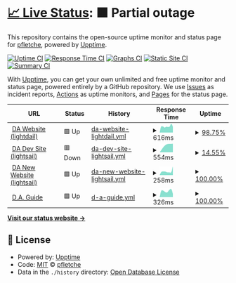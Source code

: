 # [📈 Live Status](https://droneamplified.com): <!--live status--> **🟧 Partial outage**

This repository contains the open-source uptime monitor and status page for [pfletche](https://droneamplified.com), powered by [Upptime](https://github.com/upptime/upptime).

[![Uptime CI](https://github.com/pfletche/da-web-uptime/workflows/Uptime%20CI/badge.svg)](https://github.com/pfletche/da-web-uptime/actions?query=workflow%3A%22Uptime+CI%22)
[![Response Time CI](https://github.com/pfletche/da-web-uptime/workflows/Response%20Time%20CI/badge.svg)](https://github.com/pfletche/da-web-uptime/actions?query=workflow%3A%22Response+Time+CI%22)
[![Graphs CI](https://github.com/pfletche/da-web-uptime/workflows/Graphs%20CI/badge.svg)](https://github.com/pfletche/da-web-uptime/actions?query=workflow%3A%22Graphs+CI%22)
[![Static Site CI](https://github.com/pfletche/da-web-uptime/workflows/Static%20Site%20CI/badge.svg)](https://github.com/pfletche/da-web-uptime/actions?query=workflow%3A%22Static+Site+CI%22)
[![Summary CI](https://github.com/pfletche/da-web-uptime/workflows/Summary%20CI/badge.svg)](https://github.com/pfletche/da-web-uptime/actions?query=workflow%3A%22Summary+CI%22)

With [Upptime](https://upptime.js.org), you can get your own unlimited and free uptime monitor and status page, powered entirely by a GitHub repository. We use [Issues](https://github.com/pfletche/da-web-uptime/issues) as incident reports, [Actions](https://github.com/pfletche/da-web-uptime/actions) as uptime monitors, and [Pages](https://droneamplified.com) for the status page.

<!--start: status pages-->
<!-- This summary is generated by Upptime (https://github.com/upptime/upptime) -->
<!-- Do not edit this manually, your changes will be overwritten -->
<!-- prettier-ignore -->
| URL | Status | History | Response Time | Uptime |
| --- | ------ | ------- | ------------- | ------ |
| <img alt="" src="https://icons.duckduckgo.com/ip3/droneamplified.com.ico" height="13"> [DA Website (lightdail)](https://droneamplified.com) | 🟩 Up | [da-website-lightdail.yml](https://github.com/pfletche/da-web-uptime/commits/HEAD/history/da-website-lightdail.yml) | <details><summary><img alt="Response time graph" src="./graphs/da-website-lightdail/response-time-week.png" height="20"> 616ms</summary><br><a href="https://pfletche.github.io/da-web-uptime/history/da-website-lightdail"><img alt="Response time 1116" src="https://img.shields.io/endpoint?url=https%3A%2F%2Fraw.githubusercontent.com%2Fpfletche%2Fda-web-uptime%2FHEAD%2Fapi%2Fda-website-lightdail%2Fresponse-time.json"></a><br><a href="https://pfletche.github.io/da-web-uptime/history/da-website-lightdail"><img alt="24-hour response time 576" src="https://img.shields.io/endpoint?url=https%3A%2F%2Fraw.githubusercontent.com%2Fpfletche%2Fda-web-uptime%2FHEAD%2Fapi%2Fda-website-lightdail%2Fresponse-time-day.json"></a><br><a href="https://pfletche.github.io/da-web-uptime/history/da-website-lightdail"><img alt="7-day response time 616" src="https://img.shields.io/endpoint?url=https%3A%2F%2Fraw.githubusercontent.com%2Fpfletche%2Fda-web-uptime%2FHEAD%2Fapi%2Fda-website-lightdail%2Fresponse-time-week.json"></a><br><a href="https://pfletche.github.io/da-web-uptime/history/da-website-lightdail"><img alt="30-day response time 1116" src="https://img.shields.io/endpoint?url=https%3A%2F%2Fraw.githubusercontent.com%2Fpfletche%2Fda-web-uptime%2FHEAD%2Fapi%2Fda-website-lightdail%2Fresponse-time-month.json"></a><br><a href="https://pfletche.github.io/da-web-uptime/history/da-website-lightdail"><img alt="1-year response time 1116" src="https://img.shields.io/endpoint?url=https%3A%2F%2Fraw.githubusercontent.com%2Fpfletche%2Fda-web-uptime%2FHEAD%2Fapi%2Fda-website-lightdail%2Fresponse-time-year.json"></a></details> | <details><summary><a href="https://pfletche.github.io/da-web-uptime/history/da-website-lightdail">98.75%</a></summary><a href="https://pfletche.github.io/da-web-uptime/history/da-website-lightdail"><img alt="All-time uptime 98.81%" src="https://img.shields.io/endpoint?url=https%3A%2F%2Fraw.githubusercontent.com%2Fpfletche%2Fda-web-uptime%2FHEAD%2Fapi%2Fda-website-lightdail%2Fuptime.json"></a><br><a href="https://pfletche.github.io/da-web-uptime/history/da-website-lightdail"><img alt="24-hour uptime 100.00%" src="https://img.shields.io/endpoint?url=https%3A%2F%2Fraw.githubusercontent.com%2Fpfletche%2Fda-web-uptime%2FHEAD%2Fapi%2Fda-website-lightdail%2Fuptime-day.json"></a><br><a href="https://pfletche.github.io/da-web-uptime/history/da-website-lightdail"><img alt="7-day uptime 98.75%" src="https://img.shields.io/endpoint?url=https%3A%2F%2Fraw.githubusercontent.com%2Fpfletche%2Fda-web-uptime%2FHEAD%2Fapi%2Fda-website-lightdail%2Fuptime-week.json"></a><br><a href="https://pfletche.github.io/da-web-uptime/history/da-website-lightdail"><img alt="30-day uptime 98.81%" src="https://img.shields.io/endpoint?url=https%3A%2F%2Fraw.githubusercontent.com%2Fpfletche%2Fda-web-uptime%2FHEAD%2Fapi%2Fda-website-lightdail%2Fuptime-month.json"></a><br><a href="https://pfletche.github.io/da-web-uptime/history/da-website-lightdail"><img alt="1-year uptime 98.81%" src="https://img.shields.io/endpoint?url=https%3A%2F%2Fraw.githubusercontent.com%2Fpfletche%2Fda-web-uptime%2FHEAD%2Fapi%2Fda-website-lightdail%2Fuptime-year.json"></a></details>
| <img alt="" src="https://icons.duckduckgo.com/ip3/droneamplified-dev.com.ico" height="13"> [DA Dev Site (lightsail)](https://droneamplified-dev.com) | 🟥 Down | [da-dev-site-lightsail.yml](https://github.com/pfletche/da-web-uptime/commits/HEAD/history/da-dev-site-lightsail.yml) | <details><summary><img alt="Response time graph" src="./graphs/da-dev-site-lightsail/response-time-week.png" height="20"> 554ms</summary><br><a href="https://pfletche.github.io/da-web-uptime/history/da-dev-site-lightsail"><img alt="Response time 689" src="https://img.shields.io/endpoint?url=https%3A%2F%2Fraw.githubusercontent.com%2Fpfletche%2Fda-web-uptime%2FHEAD%2Fapi%2Fda-dev-site-lightsail%2Fresponse-time.json"></a><br><a href="https://pfletche.github.io/da-web-uptime/history/da-dev-site-lightsail"><img alt="24-hour response time 0" src="https://img.shields.io/endpoint?url=https%3A%2F%2Fraw.githubusercontent.com%2Fpfletche%2Fda-web-uptime%2FHEAD%2Fapi%2Fda-dev-site-lightsail%2Fresponse-time-day.json"></a><br><a href="https://pfletche.github.io/da-web-uptime/history/da-dev-site-lightsail"><img alt="7-day response time 554" src="https://img.shields.io/endpoint?url=https%3A%2F%2Fraw.githubusercontent.com%2Fpfletche%2Fda-web-uptime%2FHEAD%2Fapi%2Fda-dev-site-lightsail%2Fresponse-time-week.json"></a><br><a href="https://pfletche.github.io/da-web-uptime/history/da-dev-site-lightsail"><img alt="30-day response time 649" src="https://img.shields.io/endpoint?url=https%3A%2F%2Fraw.githubusercontent.com%2Fpfletche%2Fda-web-uptime%2FHEAD%2Fapi%2Fda-dev-site-lightsail%2Fresponse-time-month.json"></a><br><a href="https://pfletche.github.io/da-web-uptime/history/da-dev-site-lightsail"><img alt="1-year response time 649" src="https://img.shields.io/endpoint?url=https%3A%2F%2Fraw.githubusercontent.com%2Fpfletche%2Fda-web-uptime%2FHEAD%2Fapi%2Fda-dev-site-lightsail%2Fresponse-time-year.json"></a></details> | <details><summary><a href="https://pfletche.github.io/da-web-uptime/history/da-dev-site-lightsail">14.55%</a></summary><a href="https://pfletche.github.io/da-web-uptime/history/da-dev-site-lightsail"><img alt="All-time uptime 0.00%" src="https://img.shields.io/endpoint?url=https%3A%2F%2Fraw.githubusercontent.com%2Fpfletche%2Fda-web-uptime%2FHEAD%2Fapi%2Fda-dev-site-lightsail%2Fuptime.json"></a><br><a href="https://pfletche.github.io/da-web-uptime/history/da-dev-site-lightsail"><img alt="24-hour uptime 0.00%" src="https://img.shields.io/endpoint?url=https%3A%2F%2Fraw.githubusercontent.com%2Fpfletche%2Fda-web-uptime%2FHEAD%2Fapi%2Fda-dev-site-lightsail%2Fuptime-day.json"></a><br><a href="https://pfletche.github.io/da-web-uptime/history/da-dev-site-lightsail"><img alt="7-day uptime 14.55%" src="https://img.shields.io/endpoint?url=https%3A%2F%2Fraw.githubusercontent.com%2Fpfletche%2Fda-web-uptime%2FHEAD%2Fapi%2Fda-dev-site-lightsail%2Fuptime-week.json"></a><br><a href="https://pfletche.github.io/da-web-uptime/history/da-dev-site-lightsail"><img alt="30-day uptime 51.11%" src="https://img.shields.io/endpoint?url=https%3A%2F%2Fraw.githubusercontent.com%2Fpfletche%2Fda-web-uptime%2FHEAD%2Fapi%2Fda-dev-site-lightsail%2Fuptime-month.json"></a><br><a href="https://pfletche.github.io/da-web-uptime/history/da-dev-site-lightsail"><img alt="1-year uptime 0.00%" src="https://img.shields.io/endpoint?url=https%3A%2F%2Fraw.githubusercontent.com%2Fpfletche%2Fda-web-uptime%2FHEAD%2Fapi%2Fda-dev-site-lightsail%2Fuptime-year.json"></a></details>
| <img alt="" src="https://icons.duckduckgo.com/ip3/3.133.149.189.ico" height="13"> [DA New Website (lightsail)](http://3.133.149.189/) | 🟩 Up | [da-new-website-lightsail.yml](https://github.com/pfletche/da-web-uptime/commits/HEAD/history/da-new-website-lightsail.yml) | <details><summary><img alt="Response time graph" src="./graphs/da-new-website-lightsail/response-time-week.png" height="20"> 258ms</summary><br><a href="https://pfletche.github.io/da-web-uptime/history/da-new-website-lightsail"><img alt="Response time 254" src="https://img.shields.io/endpoint?url=https%3A%2F%2Fraw.githubusercontent.com%2Fpfletche%2Fda-web-uptime%2FHEAD%2Fapi%2Fda-new-website-lightsail%2Fresponse-time.json"></a><br><a href="https://pfletche.github.io/da-web-uptime/history/da-new-website-lightsail"><img alt="24-hour response time 575" src="https://img.shields.io/endpoint?url=https%3A%2F%2Fraw.githubusercontent.com%2Fpfletche%2Fda-web-uptime%2FHEAD%2Fapi%2Fda-new-website-lightsail%2Fresponse-time-day.json"></a><br><a href="https://pfletche.github.io/da-web-uptime/history/da-new-website-lightsail"><img alt="7-day response time 258" src="https://img.shields.io/endpoint?url=https%3A%2F%2Fraw.githubusercontent.com%2Fpfletche%2Fda-web-uptime%2FHEAD%2Fapi%2Fda-new-website-lightsail%2Fresponse-time-week.json"></a><br><a href="https://pfletche.github.io/da-web-uptime/history/da-new-website-lightsail"><img alt="30-day response time 254" src="https://img.shields.io/endpoint?url=https%3A%2F%2Fraw.githubusercontent.com%2Fpfletche%2Fda-web-uptime%2FHEAD%2Fapi%2Fda-new-website-lightsail%2Fresponse-time-month.json"></a><br><a href="https://pfletche.github.io/da-web-uptime/history/da-new-website-lightsail"><img alt="1-year response time 254" src="https://img.shields.io/endpoint?url=https%3A%2F%2Fraw.githubusercontent.com%2Fpfletche%2Fda-web-uptime%2FHEAD%2Fapi%2Fda-new-website-lightsail%2Fresponse-time-year.json"></a></details> | <details><summary><a href="https://pfletche.github.io/da-web-uptime/history/da-new-website-lightsail">100.00%</a></summary><a href="https://pfletche.github.io/da-web-uptime/history/da-new-website-lightsail"><img alt="All-time uptime 100.00%" src="https://img.shields.io/endpoint?url=https%3A%2F%2Fraw.githubusercontent.com%2Fpfletche%2Fda-web-uptime%2FHEAD%2Fapi%2Fda-new-website-lightsail%2Fuptime.json"></a><br><a href="https://pfletche.github.io/da-web-uptime/history/da-new-website-lightsail"><img alt="24-hour uptime 100.00%" src="https://img.shields.io/endpoint?url=https%3A%2F%2Fraw.githubusercontent.com%2Fpfletche%2Fda-web-uptime%2FHEAD%2Fapi%2Fda-new-website-lightsail%2Fuptime-day.json"></a><br><a href="https://pfletche.github.io/da-web-uptime/history/da-new-website-lightsail"><img alt="7-day uptime 100.00%" src="https://img.shields.io/endpoint?url=https%3A%2F%2Fraw.githubusercontent.com%2Fpfletche%2Fda-web-uptime%2FHEAD%2Fapi%2Fda-new-website-lightsail%2Fuptime-week.json"></a><br><a href="https://pfletche.github.io/da-web-uptime/history/da-new-website-lightsail"><img alt="30-day uptime 100.00%" src="https://img.shields.io/endpoint?url=https%3A%2F%2Fraw.githubusercontent.com%2Fpfletche%2Fda-web-uptime%2FHEAD%2Fapi%2Fda-new-website-lightsail%2Fuptime-month.json"></a><br><a href="https://pfletche.github.io/da-web-uptime/history/da-new-website-lightsail"><img alt="1-year uptime 100.00%" src="https://img.shields.io/endpoint?url=https%3A%2F%2Fraw.githubusercontent.com%2Fpfletche%2Fda-web-uptime%2FHEAD%2Fapi%2Fda-new-website-lightsail%2Fuptime-year.json"></a></details>
| <img alt="" src="https://icons.duckduckgo.com/ip3/guide.droneamplified.com.ico" height="13"> [D.A. Guide](https://guide.droneamplified.com/) | 🟩 Up | [d-a-guide.yml](https://github.com/pfletche/da-web-uptime/commits/HEAD/history/d-a-guide.yml) | <details><summary><img alt="Response time graph" src="./graphs/d-a-guide/response-time-week.png" height="20"> 326ms</summary><br><a href="https://pfletche.github.io/da-web-uptime/history/d-a-guide"><img alt="Response time 313" src="https://img.shields.io/endpoint?url=https%3A%2F%2Fraw.githubusercontent.com%2Fpfletche%2Fda-web-uptime%2FHEAD%2Fapi%2Fd-a-guide%2Fresponse-time.json"></a><br><a href="https://pfletche.github.io/da-web-uptime/history/d-a-guide"><img alt="24-hour response time 174" src="https://img.shields.io/endpoint?url=https%3A%2F%2Fraw.githubusercontent.com%2Fpfletche%2Fda-web-uptime%2FHEAD%2Fapi%2Fd-a-guide%2Fresponse-time-day.json"></a><br><a href="https://pfletche.github.io/da-web-uptime/history/d-a-guide"><img alt="7-day response time 326" src="https://img.shields.io/endpoint?url=https%3A%2F%2Fraw.githubusercontent.com%2Fpfletche%2Fda-web-uptime%2FHEAD%2Fapi%2Fd-a-guide%2Fresponse-time-week.json"></a><br><a href="https://pfletche.github.io/da-web-uptime/history/d-a-guide"><img alt="30-day response time 313" src="https://img.shields.io/endpoint?url=https%3A%2F%2Fraw.githubusercontent.com%2Fpfletche%2Fda-web-uptime%2FHEAD%2Fapi%2Fd-a-guide%2Fresponse-time-month.json"></a><br><a href="https://pfletche.github.io/da-web-uptime/history/d-a-guide"><img alt="1-year response time 313" src="https://img.shields.io/endpoint?url=https%3A%2F%2Fraw.githubusercontent.com%2Fpfletche%2Fda-web-uptime%2FHEAD%2Fapi%2Fd-a-guide%2Fresponse-time-year.json"></a></details> | <details><summary><a href="https://pfletche.github.io/da-web-uptime/history/d-a-guide">100.00%</a></summary><a href="https://pfletche.github.io/da-web-uptime/history/d-a-guide"><img alt="All-time uptime 100.00%" src="https://img.shields.io/endpoint?url=https%3A%2F%2Fraw.githubusercontent.com%2Fpfletche%2Fda-web-uptime%2FHEAD%2Fapi%2Fd-a-guide%2Fuptime.json"></a><br><a href="https://pfletche.github.io/da-web-uptime/history/d-a-guide"><img alt="24-hour uptime 100.00%" src="https://img.shields.io/endpoint?url=https%3A%2F%2Fraw.githubusercontent.com%2Fpfletche%2Fda-web-uptime%2FHEAD%2Fapi%2Fd-a-guide%2Fuptime-day.json"></a><br><a href="https://pfletche.github.io/da-web-uptime/history/d-a-guide"><img alt="7-day uptime 100.00%" src="https://img.shields.io/endpoint?url=https%3A%2F%2Fraw.githubusercontent.com%2Fpfletche%2Fda-web-uptime%2FHEAD%2Fapi%2Fd-a-guide%2Fuptime-week.json"></a><br><a href="https://pfletche.github.io/da-web-uptime/history/d-a-guide"><img alt="30-day uptime 100.00%" src="https://img.shields.io/endpoint?url=https%3A%2F%2Fraw.githubusercontent.com%2Fpfletche%2Fda-web-uptime%2FHEAD%2Fapi%2Fd-a-guide%2Fuptime-month.json"></a><br><a href="https://pfletche.github.io/da-web-uptime/history/d-a-guide"><img alt="1-year uptime 100.00%" src="https://img.shields.io/endpoint?url=https%3A%2F%2Fraw.githubusercontent.com%2Fpfletche%2Fda-web-uptime%2FHEAD%2Fapi%2Fd-a-guide%2Fuptime-year.json"></a></details>

<!--end: status pages-->

[**Visit our status website →**](https://droneamplified.com)

## 📄 License

- Powered by: [Upptime](https://github.com/upptime/upptime)
- Code: [MIT](./LICENSE) © [pfletche](https://droneamplified.com)
- Data in the `./history` directory: [Open Database License](https://opendatacommons.org/licenses/odbl/1-0/)
